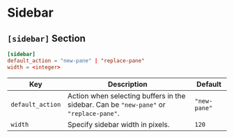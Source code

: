 # Sidebar

## `[sidebar]` Section

```toml
[sidebar]
default_action = "new-pane" | "replace-pane"
width = <integer>
```

| Key              | Description                                                                            | Default      |
| ---------------- | -------------------------------------------------------------------------------------- | ------------ |
| `default_action` | Action when selecting buffers in the sidebar. Can be `"new-pane"` or `"replace-pane"`. | `"new-pane"` |
| `width`          | Specify sidebar width in pixels.                                                       | `120`        |